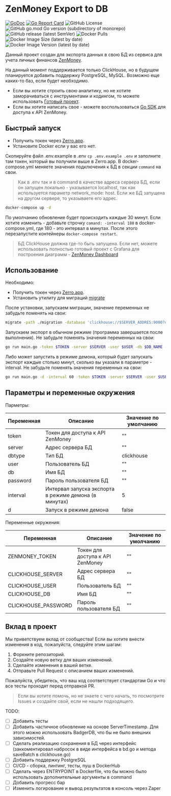 # ZenMoney Export to DB

[![GoDoc](https://godoc.org/github.com/zenexport/zenexport?status.svg)](https://godoc.org/github.com/nemirlev/zenexport)
[![Go Report Card](https://goreportcard.com/badge/github.com/nemirlev/zenexport)](https://goreportcard.com/report/github.com/nemirlev/zenexport)
![GitHub License](https://img.shields.io/github/license/nemirlev/zenexport)
![GitHub go.mod Go version (subdirectory of monorepo)](https://img.shields.io/github/go-mod/go-version/nemirlev/zenexport)
![GitHub release (latest SemVer)](https://img.shields.io/github/v/release/nemirlev/zenexport)
![Docker Pulls](https://img.shields.io/docker/pulls/nemirlev/zenexport)
![Docker Image Size (latest by date)](https://img.shields.io/docker/image-size/nemirlev/zenexport)
![Docker Image Version (latest by date)](https://img.shields.io/docker/v/nemirlev/zenexport)

Данный проект создан для экспорта данных в свою БД из сервиса для учета личных
финансов [ZenMoney](https://zenmoney.ru/).

На данный момент поддерживается только ClickHouse, но в будущем планируется добавить поддержку PostgreSQL, MySQL.
Возможно еще каких-то баз, если будет необходимо.

* Если вы хотите строить свою аналитику, но не хотите заморачиваться с инструментами и кодингом, то можете
  использовать [Готовый проект](https://github.com/nemirlev/zenmoney-dashboard).
* Если вы хотите написать свое - можете воспользоваться [Go SDK](https://github.com/nemirlev/zenapi) для доступа к API
  ZenMoney.

## Быстрый запуск

* Получить токен через [Zerro.app](https://zerro.app/token).
* Установите Docker если у вас его нет.

Скопируйте файл .env.example в .env `cp .env.example .env` и заполните там токен, который вы получили выше в Zerro.app.
В docker-compose.yml меняете значения подключения к БД в секции `command` на свои. 

> Как в .env так и в command в качестве адреса сервера БД, если он запущен локально - указывается localhost, так 
> как используется параметр network_mode: host. Если же БД запущена на другом сервере, то указываете его адрес.

```bash
docker-compose up -d
```

По умолчанию обновление будет происходить каждые 30 минут. Если хотите изменить - добавьте строчку `comand: -interval 180` в
docker-compose.yml, где 180 - это интервал в минутах. После этого перезапустите контейнеры `docker-compose restart`.

> БД ClickHouse должна где-то быть запущена. Если нет, можете использовать полностью готовый проект с Grafana для построения
> диаграмм -  [ZenMoney Dashboard](https://github.com/nemirlev/zenmoney-dashboard)

## Использование

Необходимо:

* Получить токен через [Zerro.app](https://zerro.app/token).
* Установить утилиту для миграций [migrate](https://github.com/golang-migrate/migrate)

После установки, запускаем миграции, значение переменных не забудьте поменять на свои:

```bash
migrate -path ./migration -database 'clickhouse://$SERVER_ADDRES:9000?database=$DATABASE_NAME&username=$USER&password=$PASSWORD' up
```

Запускаем экспорт в обычном режиме (программа завершается после выполнения). Не забудьте поменять значения переменных на
свои:

```bash
go run main.go -token $TOKEN -server $SERVER -user $USER -db $DB_NAME -password $PASSWORD 
```

Либо может запустить в режиме демона, который будет запускать экспорт каждые столько минут, сколько вы указали в
параметре -interval. Не забудьте поменять значения переменных на свои:

```bash
go run main.go -d -interval 60 -token $TOKEN -server $SERVER -user $USER -db $DB_NAME -password $PASSWORD -interval 360
```

## Параметры и переменные окружения

Парметры:

| Переменная | Описание                                              | Значение по умолчанию |
|------------|-------------------------------------------------------|-----------------------|
| token      | Токен для доступа к API ZenMoney                      | ""                    |
| server     | Адрес сервера БД                                      | ""                    |
| dbtype     | Тип БД                                                | clickhouse            |
| user       | Пользователь БД                                       | ""                    |
| db         | Имя БД                                                | ""                    |
| password   | Пароль пользователя БД                                | ""                    |
| interval   | Интервал запуска экспорта в режиме демона (в минутах) | 5                     |
| d          | Запуск в режиме демона                                | false                 |

Переменные окружения:

| Переменная          | Описание                                                      | Значение по умолчанию |
|---------------------|---------------------------------------------------------------|-----------------------|
| ZENMONEY_TOKEN      | Токен для доступа к API ZenMoney                              | ""                    |
| CLICKHOUSE_SERVER   | Адрес сервера БД                                              | ""                    |
| CLICKHOUSE_USER     | Пользователь БД                                               | ""                    |
| CLICKHOUSE_DB       | Имя БД                                                        | ""                    |
| CLICKHOUSE_PASSWORD | Пароль пользователя БД                                        | ""                    |

## Вклад в проект

Мы приветствуем вклад от сообщества! Если вы хотите внести изменения в код, пожалуйста, следуйте этим шагам:

1. Форкните репозиторий.
2. Создайте новую ветку для ваших изменений.
3. Сделайте изменения в вашей ветке.
4. Отправьте Pull Request с описанием ваших изменений.

Пожалуйста, убедитесь, что ваш код соответствует стандартам Go и что все тесты проходят перед отправкой PR.

> Если вы хотите помочь, но не знаете с чего начать, то посмотрите Issues и создайте свой, если не нашли подходящего.

TODO:

- [ ] Добавить тесты
- [ ] Добавить частичное обновление на основе ServerTimestamp. Для этого можно использовать BadgerDB, что бы не было
  внешних
  зависимостей.
- [ ] Сделать реализацию сохранения в БД через интерфейс (заккоментировал набросок в виде интерфейса в bd.go и метода
  saveBatch в clickhouse.go)
- [ ] Добавить поддержку PostgreSQL
- [ ] CI/CD - сборка, линтинг, тесты, пуш в DockerHub
- [ ] Сделать через ENTRYPOINT в Dockerfile, что бы можно было использовать дополнительные аргументы в command
- [ ] Добавить прогресс бар
- [ ] Изменить логирование и вывод результатов в консоль через Zaper